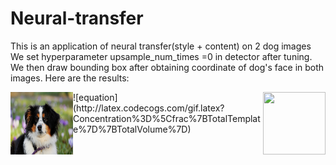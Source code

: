 # Neural-transfer
This is an application of neural transfer(style + content) on 2 dog images
We set hyperparameter upsample\_num\_times =0 in detector after tuning. We then draw bounding box after obtaining coordinate of dog's face in both images. Here are the results:

<img align="left" width="100" height="100" src="https://github.com/Shuyi-bomi/Neural-transfer/blob/main/initial%20picture/australian-shepherd-3237735_1280.jpg">
<img align="right" width="100" height="100" src="http://www.fillmurray.com/100/100">
![equation](http://latex.codecogs.com/gif.latex?Concentration%3D%5Cfrac%7BTotalTemplate%7D%7BTotalVolume%7D)  

